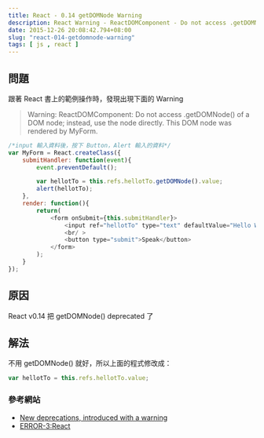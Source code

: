 ```yaml
---
title: React - 0.14 getDOMNode Warning
description: React Warning - ReactDOMComponent - Do not access .getDOMNode() of a DOM node; instead, use the node directly. This DOM node was rendered by MyForm.
date: 2015-12-26 20:08:42.794+08:00
slug: "react-014-getdomnode-warning"
tags: [ js , react ]
---
```


## 問題

跟著 React 書上的範例操作時，發現出現下面的 Warning

> Warning: ReactDOMComponent: Do not access .getDOMNode() of a DOM node; instead, use the node directly. This DOM node was rendered by MyForm.

```js
/*input 輸入資料後，按下 Button，Alert 輸入的資料*/
var MyForm = React.createClass({  
    submitHandler: function(event){
        event.preventDefault();

        var hellotTo = this.refs.hellotTo.getDOMNode().value;
        alert(hellotTo);
    },
    render: function(){
        return(
            <form onSubmit={this.submitHandler}>
                <input ref="hellotTo" type="text" defaultValue="Hello World!" />
                <br/ >
                <button type="submit">Speak</button>
            </form>
        );
    }
});
```

## 原因

React v0.14 把 getDOMNode() deprecated 了

## 解法

不用 getDOMNode() 就好，所以上面的程式修改成：

```js
var hellotTo = this.refs.hellotTo.value;  
```

### 參考網站

- [New deprecations, introduced with a warning](http://facebook.github.io/react/blog/2015/10/07/react-v0.14.html#new-deprecations-introduced-with-a-warning)
- [ERROR-3:React](http://my.oschina.net/wuguzi/?disp=2&p=1&catalog=3407299)